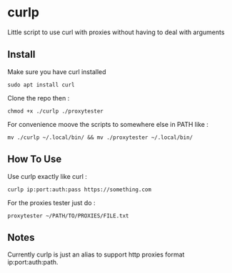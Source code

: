 # curlp
Little script to use curl with proxies without having to deal with arguments

## Install

Make sure you have curl installed

`sudo apt install curl`

Clone the repo then :

`chmod +x ./curlp ./proxytester`

For convenience moove the scripts to somewhere else in PATH like : 

`mv ./curlp ~/.local/bin/ && mv ./proxytester ~/.local/bin/`

## How To Use

Use curlp exactly like curl :

`curlp ip:port:auth:pass https://something.com`

For the proxies tester just do : 

 `proxytester ~/PATH/TO/PROXIES/FILE.txt`

## Notes

Currently curlp is just an alias to support http proxies format ip\:port\:auth:path. 
